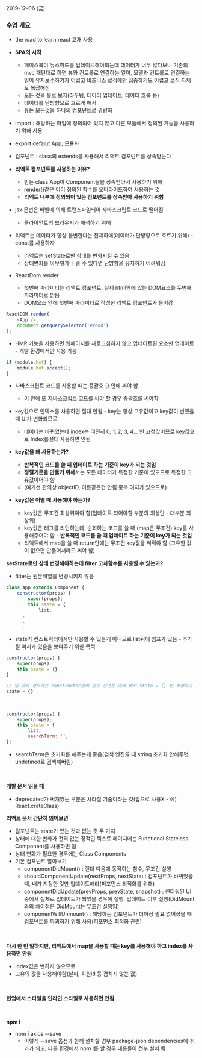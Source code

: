 2019-12-06 (금)

### 수업 개요

- the road to learn react 교재 사용
- **SPA의 시작**
  - 페이스북이 뉴스피드를 업데이트해야되는데 데이터가 너무 많다보니 기존의 mvc 패턴대로 하면 뷰와 컨트롤로 연결하는 일이, 모델과 컨트롤로 연결하는 일이 유지보수하기가 어렵고 비즈니스 로직에만 집중하기도 어렵고 로직 자체도 복잡해짐
  - 모든 것을 뷰로 보자(라우팅, 데이터 업데이트, 데이터 흐름 등)
  - 데이터를 단방향으로 흐르게 해서
  - 뷰는 모든것을 하나의 컴포넌트로 경량화
- import : 해당하는 파일에 정의되어 있지 않고 다른 모듈에서 정의된 기능을 사용하기 위해 사용
- export defalut App; 모듈화

- 컴포넌트 : class의 extends를 사용해서 리액트 컴포넌트를 상속받는다
- **리액트 컴포넌트를 사용하는 이유?**
  - 만든 class App이 Component들을 상속받아서 사용하기 위해
  - render()같은 이미 정의된 함수를 오버라이드하여 사용하는 것
  - **리액트 내부에 정의되어 있는 컴포넌트를 상속받아 사용하기 위함**

- jsx 문법은 바벨에 의해 트랜스파일되어 자바스크립트 코드로 떨어짐
  - 클라이언트의 브라우저가 해석하기 위해

- 리액트는 데이터가 항상 불변한다는 전제하에(데이터가 단방향으로 흐르기 위해) - const를 사용하자
  - 리액트는 setState로만 상태를 변화시킬 수 있음
  - 상태변화를 아무렇게나 줄 수 있다면 단뱡향을 유지하기 어려워짐
- ReactDom.render
  - 첫번째 파라미터는 리액트 컴포넌트, 실제 html안에 있는 DOM요소를 두번째 파라미터로 받음
  - DOM요소 안에 첫번째 파라미터로 작성한 리액트 컴포넌트가 들어감

```javascript
ReactDOM.render(
	<App />,
	document.getquerySelector('#rood')
);
```

- HMR 기능을 사용하면 웹페이지를 새로고침하지 않고 업데이트된 요소만 업데이트 - 개발 환경에서만 사용 가능

```javascript
if (module.hot) {
	module.hot.accept();
}
```

- 자바스크립트 코드를 사용할 때는 중괄호 {} 안에 써야 함
  - 이 안에 또 자바스크립트 코드를 써야 할 경우 중괄호를 써야함

- key값으로 인덱스를 사용하면 절대 안됨 - key는 항상 고유값이고 key값이 변했을 때 UI가 변화되므로
  - 데이터는 바뀌었는데 index는 여전히 0, 1, 2, 3, 4... 인 고정값이므로 key값으로 Index를절대 사용하면 안됨
- **key값을 왜 사용하는가?**
  - **반복적인 코드를 쓸 때 업데이트 하는 기준이 key가 되는 것임**
  - **정렬기준을 만들기 위해**서는 모든 데이터가 특정한 기준이 있으므로 특정한 고유값이어야 함
  - (여기선 편의상 objectID, 이름같은건 안됨 중복 여지가 있으므로)

- **key값은 어떨 때 사용해야 하는가?**
  - key값은 무조건 최상위여야 함(업데이트 되어야할 부분의 최상단 - 대부분 최상위)
  - key값은 태그를 리턴하는데, 순회하는 코드를 쓸 때 (map은 무조건) key를 사용해주어야 함 - **반복적인 코드를 쓸 때 업데이트 하는 기준이 key가 되는 것임**
  - 리액트에서 map을 쓸 때 return안에는 무조건 key값을 써줘야 함 (고유한 값이 없으면 만들어서라도 써야 함)

**setState로만 상태 변경해야하는데 filter 고차함수를 사용할 수 있는가?**

- filter는 원본배열을 변경시키지 않음

```javascript
class App extends Component {
	constructor(props) {
		super(props);
		this.state = {
			list,
      .
      .
      .
```

- state가 컨스트럭터에서만 사용할 수 있는게 아니므로 list뒤에 쉼표가 있음 - 추가될 여지가 있음을 보여주기 위한 목적

```javascript
constructor(props) {
	super(props)
	this.state = {}
}

// 일 때의 경우에는 constructor없이 함수 선언문 아래 바로 state = {} 만 작성하여 사용할 수 있음 - 리액트만의 문법
state = {}
```

<br />

```javascript
constructor(props) {
	super(props);
	this.state = {
		list,
		searchTerm: '',
};
```

- searchTerm은 초기화를 해주는게 좋음(검색 엔진쓸 때 string 초기화 안해주면 undefined로 검색해버림)

<br />

**개발 문서 읽을 때**

- deprecated가 써져있는 부분은 사라질 기술이라는 것(앞으로 사용X - 예) React.crateClass)

**리액트 문서 간단히 읽어보면**

- 컴포넌트는 state가 있는 것과 없는 것 두 가지
- 상태에 대한 변화가 전혀 없는 정적인 텍스트 페이지에는 Functional Stateless Component를 사용하면 됨
- 상태 변화가 필요한 경우에는 Class Components
- 기본 컴포넌트 알아보기
  - componentDidMount() : 렌더 다음에 동작하는 함수, 무조건 실행
  - shouldComponentUpdate(nextProps, nextState) : 컴포넌트가 바뀌었을 때, 내가 지정한 것만 업데이트해라(퍼포먼스 최적화를 위해)
  - componentDidUpdate(prevProps, prevState, snapshot) : 렌더링된 UI 중에서 실제로 업데이트가 되었을 경우에 실행, 업데이트 이후 실행(DidMount와의 차이점은 DidMount는 무조건 실행임)
  - componentWillUnmount() : 해당하는 컴포넌트가 더이상 필요 없어졌을 때 컴포넌트를 파괴하기 위해 사용(퍼포먼스 최적화 관련)

<br />

**다시 한 번 말하지만, 리액트에서 map을 사용할 때는 key를 사용해야 하고 index를 사용하면 안됨**

- Index값은 변하지 않으므로
- 고유의 값을 사용해야함(날짜, 회원id 등 겹치지 않는 값)

<br />

**현업에서 스타일을 인라인 스타일로 사용하면 안됨**

<br />

**npm i**

- npm i axios --save
  - 이렇게 --save 옵션과 함께 설치할 경우 package-json dependencies에 추가가 되고, 다른 환경에서 npm i를 할 경우 내용들이 전부 설치 됨